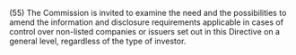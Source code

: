 (55) The Commission is invited to examine the need and the possibilities to amend the information and disclosure requirements applicable in cases of control over non-listed companies or issuers set out in this Directive on a general level, regardless of the type of investor.